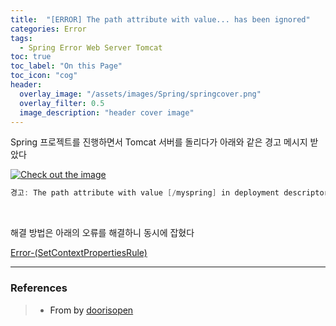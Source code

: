 ```yaml
---
title:  "[ERROR] The path attribute with value... has been ignored"
categories: Error
tags:
  - Spring Error Web Server Tomcat
toc: true
toc_label: "On this Page"
toc_icon: "cog"
header:
  overlay_image: "/assets/images/Spring/springcover.png"
  overlay_filter: 0.5
  image_description: "header cover image"
---
```



Spring 프로젝트를 진행하면서 Tomcat 서버를 돌리다가 아래와 같은 경고 메시지 받았다 <br />

<a href="{{ site.error_img }}/spring_error2.JPG" data-lightbox="falcon9-large" data-title="Check out the image">
  <img src="{{ site.error_img }}/spring_error2.JPG" title="Check out the image">
</a>

<br />

``` java
경고: The path attribute with value [/myspring] in deployment descriptor[C:\spring-tool-suite-4-4.1.2.RELEASE-e4.10.0-win32.win32.x86_64\workspace\.metadata\.plugins\org.eclipse.wst.server.core\tmp2\conf\Catalina\localhost\myspring.xml] has been ignored
```
<br />

해결 방법은 아래의 오류를 해결하니 동시에 잡혔다 <br />

<a href="https://doorisopen.github.io/error/2019/08/20/Error-(SetContextPropertiesRule).html">Error-(SetContextPropertiesRule)<a>

<hr />

### References
> * From by [doorisopen](https://doorisopen.github.io/)
